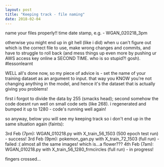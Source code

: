 ```yaml
---
layout: post
title: "Keeping track - file naming"
date: 2018-02-04
---
```


name your files properly!! time date stamp, e.g. - WGAN_020218_3pm

otherwise you might end up in git hell (like i did) when u can't figure out which is the correct file to use, make wrong changes and commits, and have to struggle to roll back (and mess things up even more by pushing ur AWS access key online a SECOND TIME. who is so stupid?! gosh). #lessonlearnt

WELL all's done now, so my piece of advice is - set the name of your training dataset as an argument to input. that way you KNOW you're not changing anything in the model, and hence it's the dataset that is actually giving you problems!

first i forgot to divide the data by 255 (smacks head); second somehow the code doesnt run well on small code sets (like 268). i regenerated and bumped it up to 1280 - code's running well again!

so anyway, below you will see my keeping track so i don't end up in the same situation again (faints):

3rd Feb (7pm): WGAN_010218.py with X_train_56_1503 (500 epoch test run) - success!
3rd Feb (9pm): pokemon_gan.py with X_train_72_1503 (full run) - failed :( almost all the same images! which is...a flower???
4th Feb (7am): WGAN_010218.py with X_train_56_1280_frmcircles (full run) - in progress!

fingers crossed...
